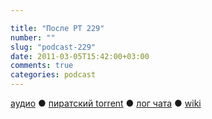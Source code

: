 ```yaml
---

title: "После РТ 229"
number: ""
slug: "podcast-229"
date: 2011-03-05T15:42:00+03:00
comments: true
categories: podcast
---
```

[аудио](http://cdn.radio-t.com/rt229post.mp3) ● [пиратский torrent](http://pirates.radio-t.com/torrents/rt229post.mp3.torrent) ● [лог чата](http://chat.radio-t.com/logs/radio-t-229.html) ● [wiki](http://wiki.radio-t.com/%D0%9F%D0%BE%D1%81%D0%BB%D0%B5_%D0%A0%D0%A2_229)<audio src="http://cdn.radio-t.com/rt229post.mp3" preload="none">
